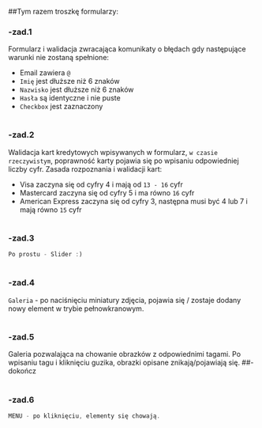 ##Tym razem troszkę formularzy:

### -zad.1
Formularz i walidacja zwracająca komunikaty o błędach gdy następujące warunki nie zostaną spełnione:
- Email zawiera `@`
- `Imię` jest dłuższe niż 6 znaków
- `Nazwisko` jest dłuższe niż 6 znaków
- `Hasła` są identyczne i nie puste
- `Checkbox` jest zaznaczony
#
### -zad.2
Walidacja kart kredytowych wpisywanych w formularz, `w czasie rzeczywistym`,
poprawność karty pojawia się po wpisaniu odpowiedniej liczby cyfr.
Zasada rozpoznania i walidacji kart:
- Visa zaczyna się od cyfry 4 i mają od `13 - 16` cyfr
- Mastercard zaczyna się od cyfry 5 i ma równo `16` cyfr
- American Express zaczyna się od cyfry 3, następna musi być 4 lub 7 i mają równo `15` cyfr
#
### -zad.3
```JavaScript
Po prostu - Slider :)
```

#
### -zad.4
`Galeria` - po naciśnięciu miniatury zdjęcia, pojawia się / zostaje dodany nowy element w trybie pełnowkranowym.

#
### -zad.5
Galeria pozwalająca na chowanie obrazków z odpowiednimi tagami.
Po wpisaniu tagu i kliknięciu guzika, obrazki opisane znikają/pojawiają się.
##-dokończ

#
### -zad.6
```JavaScript
MENU - po kliknięciu, elementy się chowają.
```